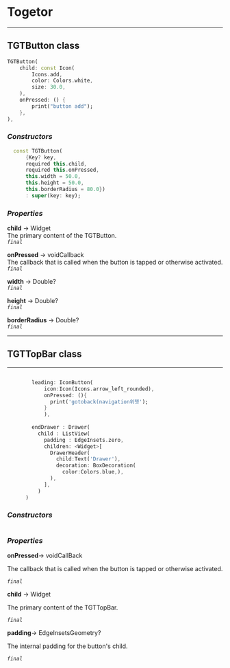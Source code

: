 # Togetor

---

## TGTButton class

```dart
TGTButton(
    child: const Icon(
        Icons.add,
        color: Colors.white,
        size: 30.0,
    ),
    onPressed: () {
        print("button add");
    },
),
```

### **_Constructors_**

```dart
  const TGTButton(
      {Key? key,
      required this.child,
      required this.onPressed,
      this.width = 50.0,
      this.height = 50.0,
      this.borderRadius = 80.0})
      : super(key: key);
```

### **_Properties_**

**child** → Widget  
The primary content of the TGTButton.  
_`final`_

**onPressed** → voidCallback  
The callback that is called when the button is tapped or otherwise activated.  
_`final`_

**width** → Double?  
_`final`_

**height** → Double?  
_`final`_

**borderRadius** → Double?  
_`final`_

---

## TGTTopBar class

---
```dart 

        leading: IconButton(
            icon:Icon(Icons.arrow_left_rounded),
            onPressed: (){
              print('gotoback(navigation위젯');
            }
            ),
            
        endDrawer : Drawer(
          child : ListView(
            padding : EdgeInsets.zero,
            children: <Widget>[
              DrawerHeader(
                child:Text('Drawer'),
                decoration: BoxDecoration(
                  color:Colors.blue,),
              ),
            ],
          )
      )
```

### **_Constructors_**
```dart

```

### **_Properties_**
**onPressed**→ voidCallBack

The callback that is called when the button is tapped or otherwise activated.

_`final`_

**child** → Widget  

The primary content of the TGTTopBar.

_`final`_

**padding**→ EdgeInsetsGeometry?

The internal padding for the button's child.

_`final`_


